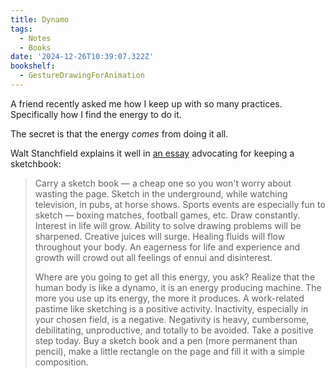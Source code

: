 ```yaml
---
title: Dynamo
tags:
  - Notes
  - Books
date: '2024-12-26T10:39:07.322Z'
bookshelf:
  - GestureDrawingForAnimation
---
```


A friend recently asked me how I keep up with so many practices. Specifically how I find the energy to do it.

The secret is that the energy _comes_ from doing it all.

Walt Stanchfield explains it well in [an essay](http://localhost:3000/bookshelf#GestureDrawingForAnimation) advocating for keeping a sketchbook:

> Carry a sketch book — a cheap one so you won't worry about wasting the page. Sketch in the underground, while watching television, in pubs, at horse shows. Sports events are especially fun to sketch — boxing matches, football games, etc. Draw constantly. Interest in life will grow. Ability to solve drawing problems will be sharpened. Creative juices will surge. Healing fluids will flow throughout your body. An eagerness for life and experience and growth will crowd out all feelings of ennui and disinterest.
>
> Where are you going to get all this energy, you ask? Realize that the human body is like a dynamo, it is an energy producing machine. The more you use up its energy, the more it produces. A work-related pastime like sketching is a positive activity. Inactivity, especially in your chosen field, is a negative. Negativity is heavy, cumbersome, debilitating, unproductive, and totally to be avoided. Take a positive step today. Buy a sketch book and a pen (more permanent than pencil), make a little rectangle on the page and fill it with a simple composition.
